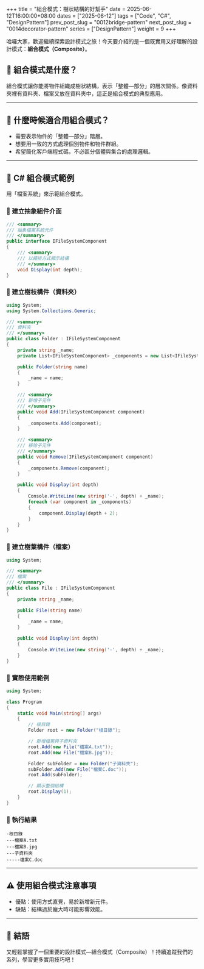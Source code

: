 +++
title = "組合模式：樹狀結構的好幫手"
date = 2025-06-12T16:00:00+08:00
dates = ["2025-06-12"]
tags = ["Code", "C#", "DesignPattern"]
prev_post_slug = "0012bridge-pattern"
next_post_slug = "0014decorator-pattern"
series = ["DesignPattern"]
weight = 9
+++

哈囉大家，歡迎繼續探索設計模式之旅！今天要介紹的是一個既實用又好理解的設計模式：**組合模式（Composite）**。

## 🌟 組合模式是什麼？

組合模式讓你能將物件組織成樹狀結構，表示「整體—部分」的層次關係。像資料夾裡有資料夾、檔案又放在資料夾中，這正是組合模式的典型應用。

---

## 🤔 什麼時候適合用組合模式？

- 需要表示物件的「整體—部分」階層。
- 想要用一致的方式處理個別物件和物件群組。
- 希望簡化客戶端程式碼，不必區分個體與集合的處理邏輯。

---

## 📁 C# 組合模式範例

用「檔案系統」來示範組合模式。

### 📄 建立抽象組件介面

```csharp
/// <summary>
/// 抽象檔案系統元件
/// </summary>
public interface IFileSystemComponent
{
    /// <summary>
    /// 以縮排方式顯示結構
    /// </summary>
    void Display(int depth);
}
```

### 📁 建立樹枝構件（資料夾）

```csharp
using System;
using System.Collections.Generic;

/// <summary>
/// 資料夾
/// </summary>
public class Folder : IFileSystemComponent
{
    private string _name;
    private List<IFileSystemComponent> _components = new List<IFileSystemComponent>();

    public Folder(string name)
    {
        _name = name;
    }

    /// <summary>
    /// 新增子元件
    /// </summary>
    public void Add(IFileSystemComponent component)
    {
        _components.Add(component);
    }

    /// <summary>
    /// 移除子元件
    /// </summary>
    public void Remove(IFileSystemComponent component)
    {
        _components.Remove(component);
    }

    public void Display(int depth)
    {
        Console.WriteLine(new string('-', depth) + _name);
        foreach (var component in _components)
        {
            component.Display(depth + 2);
        }
    }
}
```

### 📄 建立樹葉構件（檔案）

```csharp
using System;

/// <summary>
/// 檔案
/// </summary>
public class File : IFileSystemComponent
{
    private string _name;

    public File(string name)
    {
        _name = name;
    }

    public void Display(int depth)
    {
        Console.WriteLine(new string('-', depth) + _name);
    }
}
```

### 🚀 實際使用範例

```csharp
using System;

class Program
{
    static void Main(string[] args)
    {
        // 根目錄
        Folder root = new Folder("根目錄");

        // 新增檔案與子資料夾
        root.Add(new File("檔案A.txt"));
        root.Add(new File("檔案B.jpg"));

        Folder subFolder = new Folder("子資料夾");
        subFolder.Add(new File("檔案C.doc"));
        root.Add(subFolder);

        // 顯示整個結構
        root.Display(1);
    }
}
```

### 🎯 執行結果

```
-根目錄
---檔案A.txt
---檔案B.jpg
---子資料夾
-----檔案C.doc
```

---

## ⚠️ 使用組合模式注意事項

- 優點：使用方式直覺，易於新增新元件。
- 缺點：結構過於龐大時可能影響效能。

---

## 🎉 結語

又輕鬆掌握了一個重要的設計模式—組合模式（Composite）！持續追蹤我們的系列，學習更多實用技巧吧！
